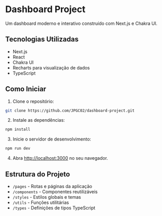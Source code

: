 # Dashboard Project

Um dashboard moderno e interativo construído com Next.js e Chakra UI.

## Tecnologias Utilizadas

- Next.js
- React
- Chakra UI
- Recharts para visualização de dados
- TypeScript

## Como Iniciar

1. Clone o repositório:
```bash
git clone https://github.com/JPGC02/dashboard-project.git
```

2. Instale as dependências:
```bash
npm install
```

3. Inicie o servidor de desenvolvimento:
```bash
npm run dev
```

4. Abra [http://localhost:3000](http://localhost:3000) no seu navegador.

## Estrutura do Projeto

- `/pages` - Rotas e páginas da aplicação
- `/components` - Componentes reutilizáveis
- `/styles` - Estilos globais e temas
- `/utils` - Funções utilitárias
- `/types` - Definições de tipos TypeScript